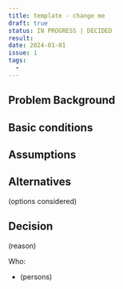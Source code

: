 ```yaml
---
title: template - change me
draft: true
status: IN PROGRESS | DECIDED
result: 
date: 2024-01-01
issue: 1
tags:
  - 
---
```


<!-- {{< adr-table "adr" >}} -->

## Problem Background


## Basic conditions


## Assumptions


## Alternatives
(options considered)


## Decision
(reason)

Who:
- (persons)

